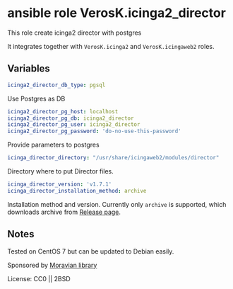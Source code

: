 # ansible role VerosK.icinga2_director

This role create icinga2 director with postgres

It integrates together with `VerosK.icinga2` and 
`VerosK.icingaweb2` roles.

## Variables

```yaml
icinga2_director_db_type: pgsql
```
Use Postgres as DB

```yaml
icinga2_director_pg_host: localhost
icinga2_director_pg_db: icinga2_director
icinga2_director_pg_user: icinga2_director
icinga2_director_pg_password: 'do-no-use-this-password'
```

Provide parameters to postgres

```yaml
icinga_director_directory: "/usr/share/icingaweb2/modules/director"
```

Directory where to put Director files.

```yaml
icinga_director_version: 'v1.7.1'
icinga_director_installation_method: archive
```
Installation method and version. Currently only `archive`  is
supported, which downloads archive from [Release page][director-releases].


## Notes

Tested on CentOS 7 but can be updated to Debian easily.

Sponsored by [Moravian library](http://www.mzk.cz/)

License: CC0 || 2BSD


[director-releases]: https://github.com/Icinga/icingaweb2-module-director/releases/tag/v1.7.1
